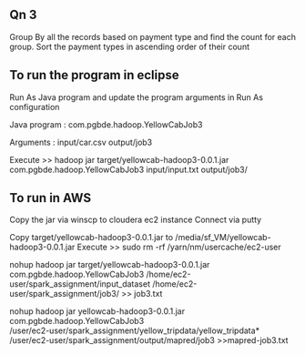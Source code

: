 
Qn 3
----
Group By all the records based on payment type and 
find the count for each group. 
Sort the payment types in ascending order of their count
 
To run the program in eclipse
--

Run As Java program and update the program arguments in Run As configuration


Java program : com.pgbde.hadoop.YellowCabJob3

Arguments : input/car.csv output/job3
 
Execute >> 
hadoop jar target/yellowcab-hadoop3-0.0.1.jar com.pgbde.hadoop.YellowCabJob3 input/input.txt output/job3/
 
To run in AWS
--
Copy the jar via winscp to cloudera ec2 instance
Connect via putty

Copy target/yellowcab-hadoop3-0.0.1.jar to /media/sf_VM/yellowcab-hadoop3-0.0.1.jar
Execute >>
sudo rm -rf /yarn/nm/usercache/ec2-user

nohup hadoop jar target/yellowcab-hadoop3-0.0.1.jar com.pgbde.hadoop.YellowCabJob3  /home/ec2-user/spark_assignment/input_dataset /home/ec2-user/spark_assignment/job3/ >> job3.txt
 
nohup hadoop jar yellowcab-hadoop3-0.0.1.jar \
com.pgbde.hadoop.YellowCabJob3 \
/user/ec2-user/spark_assignment/yellow_tripdata/yellow_tripdata* \
/user/ec2-user/spark_assignment/output/mapred/job3 >>mapred-job3.txt